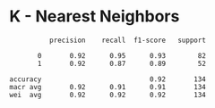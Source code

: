 # K - Nearest Neighbors

              precision    recall  f1-score   support

           0       0.92      0.95      0.93        82
           1       0.92      0.87      0.89        52

    accuracy                           0.92       134
    macr avg       0.92      0.91      0.91       134
    wei  avg       0.92      0.92      0.92       134
